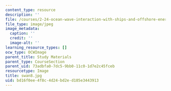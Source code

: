 ```yaml
---
content_type: resource
description: ''
file: /courses/2-24-ocean-wave-interaction-with-ships-and-offshore-energy-systems-13-022-spring-2002/bd16f0ee4f8c4d24bd2ed185e3443913_swan8.jpg
file_type: image/jpeg
image_metadata:
  caption: ''
  credit: ''
  image-alt: ''
learning_resource_types: []
ocw_type: OCWImage
parent_title: Study Materials
parent_type: CourseSection
parent_uid: 73adbfa0-7dc5-9bb0-11c0-1d7e2c45fceb
resourcetype: Image
title: swan8.jpg
uid: bd16f0ee-4f8c-4d24-bd2e-d185e3443913
---
```

